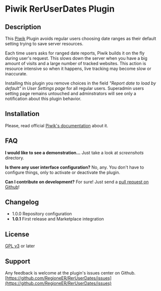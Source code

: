 # Piwik RerUserDates Plugin

## Description

This [Piwik](http://piwik.org) Plugin avoids regular users choosing date ranges as their default setting trying to save server resources.

Each time users asks for ranged date reports, Piwik builds it on the fly during user's request.
This slows down the server when you have a big amount of visits and a large number of tracked websites.
This action is resource intensive so when it happens, live tracking may become slow or inaccurate.

Installing this plugin you remove choices in the field _"Report date to load by default"_ in _User Settings page_ for all regular users.
Superadmin users setting page remains untouched and adminstrators will see only a notification about this plugin behavior.

## Installation

Please, read official [Piwik's documentation](http://piwik.org/faq/plugins/#faq_21) about it.

## FAQ

__I would like to see a demonstration...__
Just take a look at _screenshots_ directory.

__Is there any user interface configuration?__
No, any. You don't have to configure things, only to activate or deactivate the plugin.

__Can I contribute on development?__
For sure! Just send a [pull request on Github](https://github.com/RegioneER/RerNewSite/issues)!

## Changelog

* 1.0.0 Repository configuration
* __1.0.1__ First release and Marketplace integration

## License

[GPL v3](http://www.gnu.org/licenses/gpl-3.0-standalone.html) or later

## Support

Any feedback is welcome at the plugin's issues center on Github.
[https://github.com/RegioneER/RerUserDates/issues](https://github.com/RegioneER/RerUserDates/issues)
